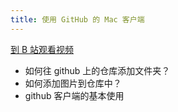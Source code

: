```yaml
---
title: 使用 GitHub 的 Mac 客户端
---
```


[到 B 站观看视频](https://www.bilibili.com/video/BV1JA411h75W)

- 如何往 github 上的仓库添加文件夹？
- 如何添加图片到仓库中？
- github 客户端的基本使用
